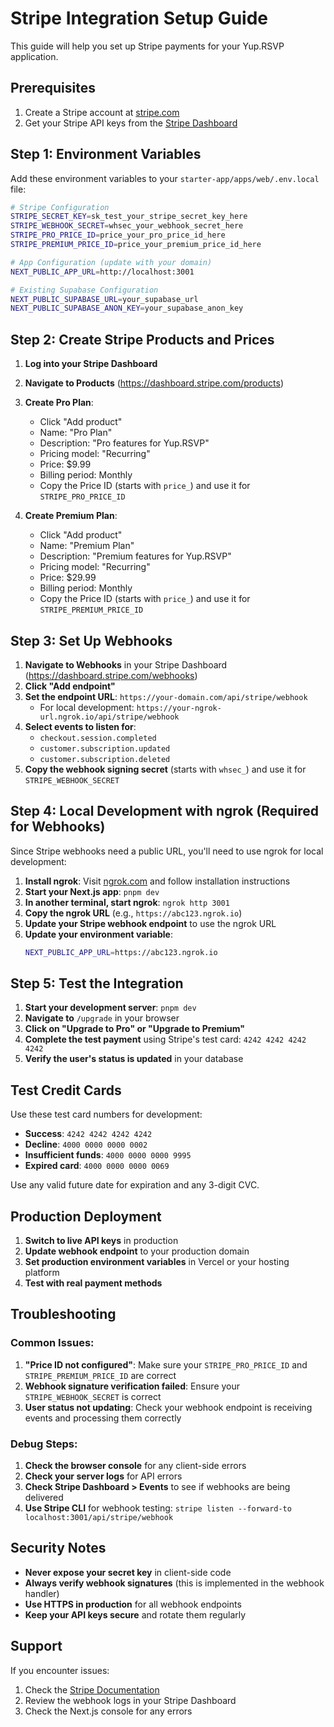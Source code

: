 # Stripe Integration Setup Guide

This guide will help you set up Stripe payments for your Yup.RSVP application.

## Prerequisites

1. Create a Stripe account at [stripe.com](https://stripe.com)
2. Get your Stripe API keys from the [Stripe Dashboard](https://dashboard.stripe.com/apikeys)

## Step 1: Environment Variables

Add these environment variables to your `starter-app/apps/web/.env.local` file:

```bash
# Stripe Configuration
STRIPE_SECRET_KEY=sk_test_your_stripe_secret_key_here
STRIPE_WEBHOOK_SECRET=whsec_your_webhook_secret_here
STRIPE_PRO_PRICE_ID=price_your_pro_price_id_here
STRIPE_PREMIUM_PRICE_ID=price_your_premium_price_id_here

# App Configuration (update with your domain)
NEXT_PUBLIC_APP_URL=http://localhost:3001

# Existing Supabase Configuration
NEXT_PUBLIC_SUPABASE_URL=your_supabase_url
NEXT_PUBLIC_SUPABASE_ANON_KEY=your_supabase_anon_key
```

## Step 2: Create Stripe Products and Prices

1. **Log into your Stripe Dashboard**
2. **Navigate to Products** (https://dashboard.stripe.com/products)
3. **Create Pro Plan**:
   - Click "Add product"
   - Name: "Pro Plan"
   - Description: "Pro features for Yup.RSVP"
   - Pricing model: "Recurring"
   - Price: $9.99
   - Billing period: Monthly
   - Copy the Price ID (starts with `price_`) and use it for `STRIPE_PRO_PRICE_ID`

4. **Create Premium Plan**:
   - Click "Add product"
   - Name: "Premium Plan"
   - Description: "Premium features for Yup.RSVP"
   - Pricing model: "Recurring"
   - Price: $29.99
   - Billing period: Monthly
   - Copy the Price ID (starts with `price_`) and use it for `STRIPE_PREMIUM_PRICE_ID`

## Step 3: Set Up Webhooks

1. **Navigate to Webhooks** in your Stripe Dashboard (https://dashboard.stripe.com/webhooks)
2. **Click "Add endpoint"**
3. **Set the endpoint URL**: `https://your-domain.com/api/stripe/webhook`
   - For local development: `https://your-ngrok-url.ngrok.io/api/stripe/webhook`
4. **Select events to listen for**:
   - `checkout.session.completed`
   - `customer.subscription.updated`
   - `customer.subscription.deleted`
5. **Copy the webhook signing secret** (starts with `whsec_`) and use it for `STRIPE_WEBHOOK_SECRET`

## Step 4: Local Development with ngrok (Required for Webhooks)

Since Stripe webhooks need a public URL, you'll need to use ngrok for local development:

1. **Install ngrok**: Visit [ngrok.com](https://ngrok.com) and follow installation instructions
2. **Start your Next.js app**: `pnpm dev`
3. **In another terminal, start ngrok**: `ngrok http 3001`
4. **Copy the ngrok URL** (e.g., `https://abc123.ngrok.io`)
5. **Update your Stripe webhook endpoint** to use the ngrok URL
6. **Update your environment variable**:
   ```bash
   NEXT_PUBLIC_APP_URL=https://abc123.ngrok.io
   ```

## Step 5: Test the Integration

1. **Start your development server**: `pnpm dev`
2. **Navigate to** `/upgrade` in your browser
3. **Click on "Upgrade to Pro" or "Upgrade to Premium"**
4. **Complete the test payment** using Stripe's test card: `4242 4242 4242 4242`
5. **Verify the user's status is updated** in your database

## Test Credit Cards

Use these test card numbers for development:

- **Success**: `4242 4242 4242 4242`
- **Decline**: `4000 0000 0000 0002`
- **Insufficient funds**: `4000 0000 0000 9995`
- **Expired card**: `4000 0000 0000 0069`

Use any valid future date for expiration and any 3-digit CVC.

## Production Deployment

1. **Switch to live API keys** in production
2. **Update webhook endpoint** to your production domain
3. **Set production environment variables** in Vercel or your hosting platform
4. **Test with real payment methods**

## Troubleshooting

### Common Issues:

1. **"Price ID not configured"**: Make sure your `STRIPE_PRO_PRICE_ID` and `STRIPE_PREMIUM_PRICE_ID` are correct
2. **Webhook signature verification failed**: Ensure your `STRIPE_WEBHOOK_SECRET` is correct
3. **User status not updating**: Check your webhook endpoint is receiving events and processing them correctly

### Debug Steps:

1. **Check the browser console** for any client-side errors
2. **Check your server logs** for API errors
3. **Check Stripe Dashboard > Events** to see if webhooks are being delivered
4. **Use Stripe CLI** for webhook testing: `stripe listen --forward-to localhost:3001/api/stripe/webhook`

## Security Notes

- **Never expose your secret key** in client-side code
- **Always verify webhook signatures** (this is implemented in the webhook handler)
- **Use HTTPS in production** for all webhook endpoints
- **Keep your API keys secure** and rotate them regularly

## Support

If you encounter issues:
1. Check the [Stripe Documentation](https://stripe.com/docs)
2. Review the webhook logs in your Stripe Dashboard
3. Check the Next.js console for any errors 
